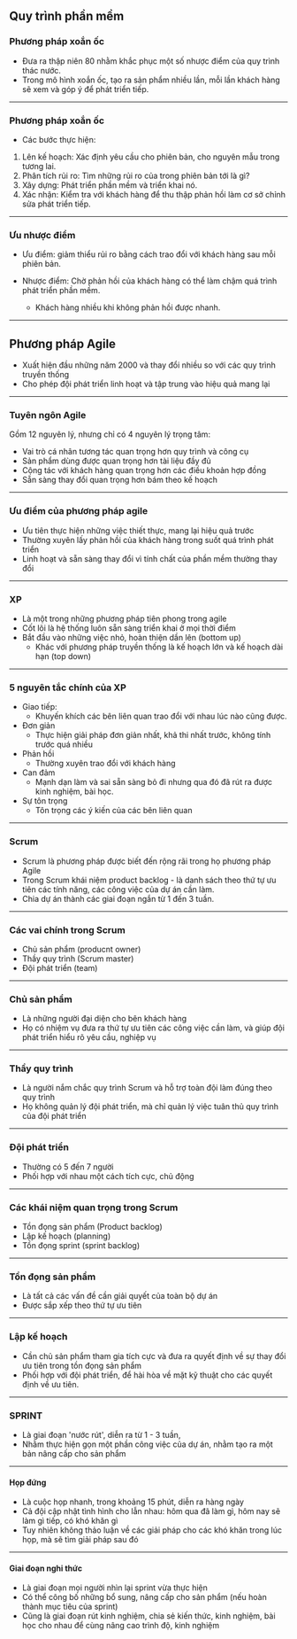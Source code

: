 ## Quy trình phần mềm

###  Phương pháp xoắn ốc
- Đưa ra thập niên 80 nhằm khắc phục một số nhược điểm của quy trình thác nước.
- Trong mô hình xoắn ốc, tạo ra sản phẩm nhiều lần, mỗi lần khách hàng sẽ xem và góp ý để phát triển tiếp.

--- 

###  Phương pháp xoắn ốc
- Các bước thực hiện:
 1. Lên kế hoạch: Xác định yêu cầu cho phiên bản, cho nguyên mẫu trong tương lai.
 2. Phân tích rủi ro: Tìm những rủi ro của trong phiên bản tới là gì?
 3. Xây dựng: Phát triển phần mềm và triển khai nó.
 4. Xác nhận: Kiểm tra với khách hàng để thu thập phản hồi làm cơ sở chỉnh sửa phát triển tiếp.

---

### Ưu nhược điểm
 - Ưu điểm: giảm thiểu rủi ro bằng cách trao đổi với khách hàng sau mỗi phiên bản.

 - Nhược điểm: Chờ phản hồi của khách hàng có thể làm chậm quá trình phát triển phần mềm. 
    - Khách hàng nhiều khi không phản hồi được nhanh.

---

## Phương pháp Agile

- Xuất hiện đầu những năm 2000 và thay đổi nhiều so với các quy trình truyền thống
- Cho phép đội phát triển linh hoạt và tập trung vào hiệu quả mang lại

---

### Tuyên ngôn Agile

Gồm 12 nguyên lý, nhưng chỉ có 4 nguyên lý trọng tâm:

- Vai trò cá nhân tương tác quan trọng hơn quy trình và công cụ
- Sản phẩm dùng được quan trọng hơn tài liệu đầy đủ
- Cộng tác với khách hàng quan trọng hơn các điều khoản hợp đồng
- Sẵn sàng thay đổi quan trọng hơn bám theo kế hoạch

---
### Ưu điểm của phương pháp agile
- Ưu tiên thực hiện những việc thiết thực, mang lại hiệu quả trước
- Thường xuyên lấy phản hồi của khách hàng trong suốt quá trình phát triển
- Linh hoạt và sẵn sàng thay đổi vì tính chất của phần mềm thường thay đổi

---

### XP
- Là một trong những phương pháp tiên phong trong agile
- Cốt lõi là hệ thống luôn sẵn sàng triển khai ở mọi thời điểm
- Bắt đầu vào những việc nhỏ, hoàn thiện dần lên (bottom up)
    - Khác với phương pháp truyền thống là kế hoạch lớn và kế hoạch dài hạn (top down)

---

### 5 nguyên tắc chính của XP

- Giao tiếp: 
    - Khuyến khích các bên liên quan trao đổi với nhau lúc nào cũng được. 
- Đơn giản
    - Thực hiện giải pháp đơn giản nhất, khả thi nhất trước, không tính trước quá nhiều
- Phản hồi
    - Thường xuyên trao đổi với khách hàng
- Can đảm
    - Mạnh dạn làm và sai sẵn sàng bỏ đi nhưng qua đó đã rút ra được kinh nghiệm, bài học.
- Sự tôn trọng
    - Tôn trọng các ý kiến của các bên liên quan

---

### Scrum

- Scrum là phương pháp được biết đến rộng rãi trong họ phương pháp Agile
- Trong Scrum khái niệm product backlog - là danh sách theo thứ tự ưu tiên các tính năng, các công việc của dự án cần làm.
- Chia dự án thành các giai đoạn ngắn từ 1 đến 3 tuần.

---

### Các vai chính trong Scrum

- Chủ sản phẩm (producnt owner)
- Thầy quy trình (Scrum master)
- Đội phát triển (team)

---

### Chủ sản phẩm

- Là những người đại diện cho bên khách hàng 
- Họ có nhiệm vụ đưa ra thứ tự ưu tiên các công việc cần làm, và giúp đội phát triển hiểu rõ yêu cầu, nghiệp vụ

---

### Thầy quy trình

- Là người nắm chắc quy trình Scrum và hỗ trợ toàn đội làm đúng theo quy trình
- Họ không quản lý đội phát triển, mà chỉ quản lý việc tuân thủ quy trình của đội phát triển

---

### Đội phát triển

- Thường có 5 đến 7 người 
- Phối hợp với nhau một cách tích cực, chủ động

---
### Các khái niệm quan trọng trong Scrum

- Tồn đọng sản phẩm (Product backlog)
- Lập kế hoạch (planning)
- Tồn đọng sprint (sprint backlog)

---

### Tồn đọng sản phẩm

- Là tất cả các vấn đề cần giải quyết của toàn bộ dự án
- Được sắp xếp theo thứ tự ưu tiên

---

### Lập kế hoạch

- Cần chủ sản phẩm tham gia tích cực và đưa ra quyết định về sự thay đổi ưu tiên trong tồn đọng sản phẩm
- Phối hợp với đội phát triển, để hài hòa về mặt kỹ thuật cho các quyết định về ưu tiên. 

---

### SPRINT

- Là giai đoạn 'nước rút', diễn ra từ 1 - 3 tuần, 
- Nhằm thực hiện gọn một phần công việc của dự án, nhằm tạo ra một bản nâng cấp cho sản phẩm

---

#### Họp đứng
- Là cuộc họp nhanh, trong khoảng 15 phút, diễn ra hàng ngày
- Cả đội cập nhật tình hình cho lẫn nhau: hôm qua đã làm gì, hôm nay sẽ làm gì tiếp, có khó khăn gì
- Tuy nhiên không thảo luận về các giải pháp cho các khó khăn trong lúc họp, mà sẽ tìm giải pháp sau đó

---

#### Giai đoạn nghi thức

* Là giai đoạn mọi người nhìn lại sprint vừa thực hiện
* Có thể công bố những bổ sung, nâng cấp cho sản phẩm (nếu hoàn thành mục tiêu của sprint)
* Cũng là giai đoạn rút kinh nghiệm, chia sẻ kiến thức, kinh nghiệm, bài học cho nhau để cùng nâng cao trình độ, kinh nghiệm
